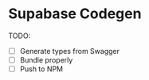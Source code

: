# Supabase Codegen

TODO:

- [ ] Generate types from Swagger
- [ ] Bundle properly
- [ ] Push to NPM